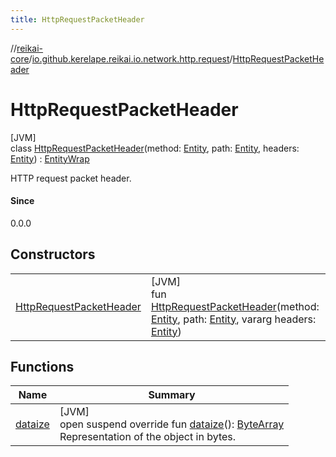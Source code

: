 ```yaml
---
title: HttpRequestPacketHeader
---
```

//[reikai-core](../../../index.html)/[io.github.kerelape.reikai.io.network.http.request](../index.html)/[HttpRequestPacketHeader](index.html)



# HttpRequestPacketHeader



[JVM]\
class [HttpRequestPacketHeader](index.html)(method: [Entity](../../io.github.kerelape.reikai.core/-entity/index.html), path: [Entity](../../io.github.kerelape.reikai.core/-entity/index.html), headers: [Entity](../../io.github.kerelape.reikai.core/-entity/index.html)) : [EntityWrap](../../io.github.kerelape.reikai.core/-entity-wrap/index.html)

HTTP request packet header.



#### Since



0.0.0



## Constructors


| | |
|---|---|
| [HttpRequestPacketHeader](-http-request-packet-header.html) | [JVM]<br>fun [HttpRequestPacketHeader](-http-request-packet-header.html)(method: [Entity](../../io.github.kerelape.reikai.core/-entity/index.html), path: [Entity](../../io.github.kerelape.reikai.core/-entity/index.html), vararg headers: [Entity](../../io.github.kerelape.reikai.core/-entity/index.html)) |


## Functions


| Name | Summary |
|---|---|
| [dataize](../../io.github.kerelape.reikai.core/-entity/dataize.html) | [JVM]<br>open suspend override fun [dataize](../../io.github.kerelape.reikai.core/-entity/dataize.html)(): [ByteArray](https://kotlinlang.org/api/latest/jvm/stdlib/kotlin/-byte-array/index.html)<br>Representation of the object in bytes. |

